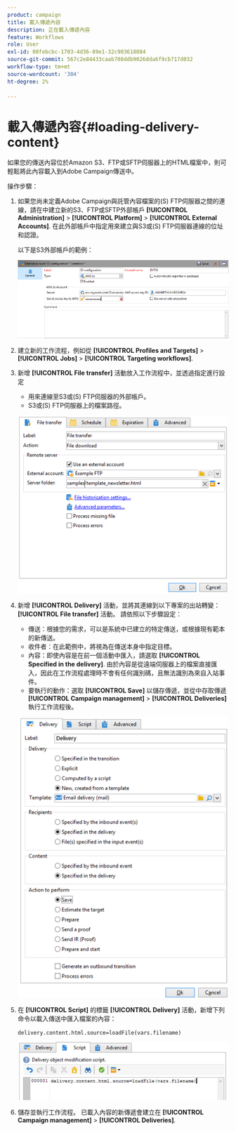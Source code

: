 ```yaml
---
product: campaign
title: 載入傳遞內容
description: 正在載入傳遞內容
feature: Workflows
role: User
exl-id: 08febcbc-1703-4d36-89e1-32c903618084
source-git-commit: 567c2e84433caab708ddb9026dda6f9cb717d032
workflow-type: tm+mt
source-wordcount: '304'
ht-degree: 2%

---
```


# 載入傳遞內容{#loading-delivery-content}

如果您的傳送內容位於Amazon S3、FTP或SFTP伺服器上的HTML檔案中，則可輕鬆將此內容載入到Adobe Campaign傳送中。

操作步驟：

1. 如果您尚未定義Adobe Campaign與託管內容檔案的(S) FTP伺服器之間的連線，請在中建立新的S3、FTP或SFTP外部帳戶 **[!UICONTROL Administration]** > **[!UICONTROL Platform]** > **[!UICONTROL External Accounts]**. 在此外部帳戶中指定用來建立與S3或(S) FTP伺服器連線的位址和認證。

   以下是S3外部帳戶的範例：

   ![](assets/delivery_loadcontent_filetransfertexamples3.png)

1. 建立新的工作流程，例如從 **[!UICONTROL Profiles and Targets]** > **[!UICONTROL Jobs]** > **[!UICONTROL Targeting workflows]**.
1. 新增 **[!UICONTROL File transfer]** 活動放入工作流程中，並透過指定進行設定

   * 用來連線至S3或(S) FTP伺服器的外部帳戶。
   * S3或(S) FTP伺服器上的檔案路徑。

   ![](assets/delivery_loadcontent_filetransfertexample.png)

1. 新增 **[!UICONTROL Delivery]** 活動，並將其連線到以下專案的出站轉變： **[!UICONTROL File transfer]** 活動。 請依照以下步驟設定：

   * 傳送：根據您的需求，可以是系統中已建立的特定傳送，或根據現有範本的新傳送。
   * 收件者：在此範例中，將視為在傳送本身中指定目標。
   * 內容：即使內容是在前一個活動中匯入，請選取 **[!UICONTROL Specified in the delivery]**. 由於內容是從遠端伺服器上的檔案直接匯入，因此在工作流程處理時不會有任何識別碼，且無法識別為來自入站事件。
   * 要執行的動作：選取 **[!UICONTROL Save]** 以儲存傳遞，並從中存取傳遞 **[!UICONTROL Campaign management]** > **[!UICONTROL Deliveries]** 執行工作流程後。

   ![](assets/delivery_loadcontent_activityexample.png)

1. 在 **[!UICONTROL Script]** 的標籤 **[!UICONTROL Delivery]** 活動，新增下列命令以載入傳送中匯入檔案的內容：

   ```
   delivery.content.html.source=loadFile(vars.filename)
   ```

   ![](assets/delivery_loadcontent_script.png)

1. 儲存並執行工作流程。 已載入內容的新傳遞會建立在 **[!UICONTROL Campaign management]** > **[!UICONTROL Deliveries]**.

